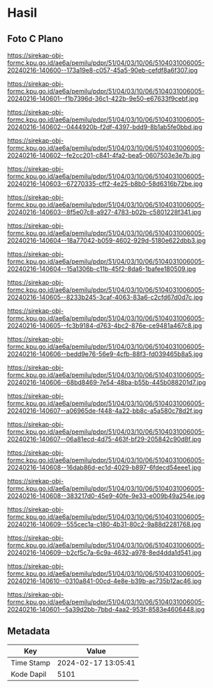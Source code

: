 # Hasil

## Foto C Plano

https://sirekap-obj-formc.kpu.go.id/ae6a/pemilu/pdpr/51/04/03/10/06/5104031006005-20240216-140600--173a19e8-c057-45a5-90eb-cefdf8a6f307.jpg

https://sirekap-obj-formc.kpu.go.id/ae6a/pemilu/pdpr/51/04/03/10/06/5104031006005-20240216-140601--f1b7396d-36c1-422b-9e50-e67633f9cebf.jpg

https://sirekap-obj-formc.kpu.go.id/ae6a/pemilu/pdpr/51/04/03/10/06/5104031006005-20240216-140602--0444920b-f2df-4397-bdd9-8b1ab5fe0bbd.jpg

https://sirekap-obj-formc.kpu.go.id/ae6a/pemilu/pdpr/51/04/03/10/06/5104031006005-20240216-140602--fe2cc201-c841-4fa2-bea5-0607503e3e7b.jpg

https://sirekap-obj-formc.kpu.go.id/ae6a/pemilu/pdpr/51/04/03/10/06/5104031006005-20240216-140603--67270335-cff2-4e25-b8b0-58d6316b72be.jpg

https://sirekap-obj-formc.kpu.go.id/ae6a/pemilu/pdpr/51/04/03/10/06/5104031006005-20240216-140603--8f5e07c8-a927-4783-b02b-c5801228f341.jpg

https://sirekap-obj-formc.kpu.go.id/ae6a/pemilu/pdpr/51/04/03/10/06/5104031006005-20240216-140604--18a77042-b059-4602-929d-5180e622dbb3.jpg

https://sirekap-obj-formc.kpu.go.id/ae6a/pemilu/pdpr/51/04/03/10/06/5104031006005-20240216-140604--15a1306b-c11b-45f2-8da6-1bafee180509.jpg

https://sirekap-obj-formc.kpu.go.id/ae6a/pemilu/pdpr/51/04/03/10/06/5104031006005-20240216-140605--8233b245-3caf-4063-83a6-c2cfd67d0d7c.jpg

https://sirekap-obj-formc.kpu.go.id/ae6a/pemilu/pdpr/51/04/03/10/06/5104031006005-20240216-140605--fc3b9184-d763-4bc2-876e-ce9481a467c8.jpg

https://sirekap-obj-formc.kpu.go.id/ae6a/pemilu/pdpr/51/04/03/10/06/5104031006005-20240216-140606--bedd9e76-56e9-4cfb-88f3-fd039465b8a5.jpg

https://sirekap-obj-formc.kpu.go.id/ae6a/pemilu/pdpr/51/04/03/10/06/5104031006005-20240216-140606--68bd8469-7e54-48ba-b55b-445b088201d7.jpg

https://sirekap-obj-formc.kpu.go.id/ae6a/pemilu/pdpr/51/04/03/10/06/5104031006005-20240216-140607--a06965de-f448-4a22-bb8c-a5a580c78d2f.jpg

https://sirekap-obj-formc.kpu.go.id/ae6a/pemilu/pdpr/51/04/03/10/06/5104031006005-20240216-140607--06a81ecd-4d75-463f-bf29-205842c90d8f.jpg

https://sirekap-obj-formc.kpu.go.id/ae6a/pemilu/pdpr/51/04/03/10/06/5104031006005-20240216-140608--16dab86d-ec1d-4029-b897-6fdecd54eee1.jpg

https://sirekap-obj-formc.kpu.go.id/ae6a/pemilu/pdpr/51/04/03/10/06/5104031006005-20240216-140608--383217d0-45e9-40fe-9e33-e009b49a254e.jpg

https://sirekap-obj-formc.kpu.go.id/ae6a/pemilu/pdpr/51/04/03/10/06/5104031006005-20240216-140609--555cec1a-c180-4b31-80c2-9a88d2281768.jpg

https://sirekap-obj-formc.kpu.go.id/ae6a/pemilu/pdpr/51/04/03/10/06/5104031006005-20240216-140609--b2cf5c7a-6c9a-4632-a978-8ed4dda1d541.jpg

https://sirekap-obj-formc.kpu.go.id/ae6a/pemilu/pdpr/51/04/03/10/06/5104031006005-20240216-140610--0310a841-00cd-4e8e-b39b-ac735b12ac46.jpg

https://sirekap-obj-formc.kpu.go.id/ae6a/pemilu/pdpr/51/04/03/10/06/5104031006005-20240216-140601--5a39d2bb-7bbd-4aa2-953f-8583e4606448.jpg


## Metadata

| Key        | Value               |
| ---------- | ------------------- |
| Time Stamp | 2024-02-17 13:05:41 |
| Kode Dapil | 5101                |



